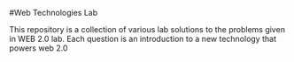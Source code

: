 #Web Technologies Lab

This repository is a collection of various lab solutions to the problems given in WEB 2.0 lab.
Each question is an introduction to a new technology that powers web 2.0 

